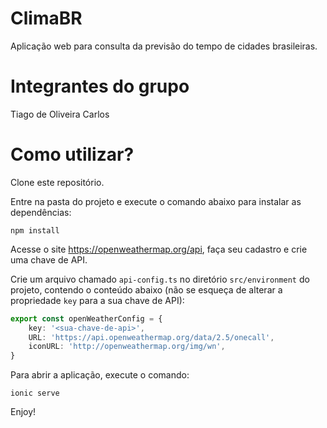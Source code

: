 # ClimaBR

Aplicação web para consulta da previsão do tempo de cidades brasileiras.

# Integrantes do grupo

Tiago de Oliveira Carlos

# Como utilizar?

Clone este repositório.

Entre na pasta do projeto e execute o comando abaixo para instalar as dependências:

`npm install`

Acesse o site https://openweathermap.org/api, faça seu cadastro e crie uma chave de API.

Crie um arquivo chamado `api-config.ts` no diretório `src/environment` do projeto, contendo o conteúdo abaixo (não se esqueça de alterar a propriedade `key` para a sua chave de API):

```ts
export const openWeatherConfig = {
    key: '<sua-chave-de-api>',
    URL: 'https://api.openweathermap.org/data/2.5/onecall',
    iconURL: 'http://openweathermap.org/img/wn',
}
```

Para abrir a aplicação, execute o comando:

`ionic serve`

Enjoy!
